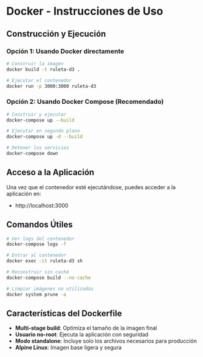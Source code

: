 # Docker - Instrucciones de Uso

## Construcción y Ejecución

### Opción 1: Usando Docker directamente

```bash
# Construir la imagen
docker build -t ruleta-d3 .

# Ejecutar el contenedor
docker run -p 3000:3000 ruleta-d3
```

### Opción 2: Usando Docker Compose (Recomendado)

```bash
# Construir y ejecutar
docker-compose up --build

# Ejecutar en segundo plano
docker-compose up -d --build

# Detener los servicios
docker-compose down
```

## Acceso a la Aplicación

Una vez que el contenedor esté ejecutándose, puedes acceder a la aplicación en:
- http://localhost:3000

## Comandos Útiles

```bash
# Ver logs del contenedor
docker-compose logs -f

# Entrar al contenedor
docker exec -it ruleta-d3 sh

# Reconstruir sin caché
docker-compose build --no-cache

# Limpiar imágenes no utilizadas
docker system prune -a
```

## Características del Dockerfile

- **Multi-stage build**: Optimiza el tamaño de la imagen final
- **Usuario no-root**: Ejecuta la aplicación con seguridad
- **Modo standalone**: Incluye solo los archivos necesarios para producción
- **Alpine Linux**: Imagen base ligera y segura
